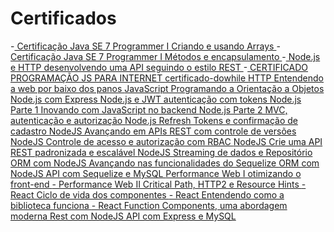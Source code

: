 # Certificados

  -<a href="https://cursos.alura.com.br/certificate/a7b05b4a-69ed-4bd7-bad9-39b6b1e91cb5">
    Certificação Java SE 7 Programmer I Criando e usando Arrays
  </a>
  -<a href="https://cursos.alura.com.br/certificate/df27a731-ce5e-42c8-b7be-14a4859c3649">
     Certificação Java SE 7 Programmer I Métodos e encapsulamento
  </a>
  -<a href="https://cursos.alura.com.br/certificate/09320df1-c8b4-455d-bd67-9d027b72ec5c">
    Node.js e HTTP desenvolvendo uma API seguindo o estilo REST
  </a>
  -<a href="https://github.com/Williams25/certificados/blob/master/CERTIFICADO%20PROGRAMA%C3%87%C3%83O%20JS%20PARA%20INTERNET.pdf">
    CERTIFICADO PROGRAMAÇÃO JS PARA INTERNET
  </a>
  <a href="https://github.com/Williams25/certificados/blob/master/certificado-dowhile.pdf">
    certificado-dowhile
  </a>
  <a href="https://cursos.alura.com.br/certificate/2d0bfdbe-d20e-40b5-ae98-7cfe2d987860">
    HTTP Entendendo a web por baixo dos panos
  </a>
  <a href="https://cursos.alura.com.br/certificate/d1ec660e-1785-44da-a565-1639212507bf">
    JavaScript Programando a Orientação a Objetos
  </a>
  <a href="https://cursos.alura.com.br/degree/certificate/e1cab2ae-4861-44a2-92ef-571c5f6fbf7b">
    Node.js com Express
  </a>
  <a href="https://cursos.alura.com.br/certificate/0d7461b2-3274-4a5c-a295-7fbdcfc8f07f">
    Node.js e JWT autenticação com tokens
  </a>
  <a href="https://cursos.alura.com.br/certificate/d9028f17-4d8d-4c89-87f8-8a6e02b1fbe8">
    Node.js Parte 1 Inovando com JavaScript no backend
  </a>
  <a href="https://cursos.alura.com.br/certificate/80366223-43a0-42a3-9fd8-56f8fdb0ace3">
    Node.js Parte 2 MVC, autenticação e autorização
  </a>
  <a href="https://cursos.alura.com.br/certificate/482e57ba-8d66-4baa-b165-d1db442dea95">
    Node.js Refresh Tokens e confirmação de cadastro
  </a>
  <a href="https://cursos.alura.com.br/certificate/6d9f1403-c304-4169-93a0-c7db0959ab2f">
    NodeJS Avançando em APIs REST com controle de versões
  </a>
  <a href="https://cursos.alura.com.br/certificate/ac1b72b3-3e66-4303-b468-e67f5a86f7ff">
    NodeJS Controle de acesso e autorização com RBAC
  </a>
  <a href="https://cursos.alura.com.br/certificate/2be0c2dc-f754-4c93-9875-838f53ebcb1c">
    NodeJS Crie uma API REST padronizada e escalável
  </a>
  <a href="https://cursos.alura.com.br/certificate/cb70f78b-8bc8-44bd-b637-bc43860a5860">
    NodeJS Streaming de dados e Repositório
  </a>
  <a href="https://cursos.alura.com.br/certificate/603d78a5-d650-40d6-b352-31fcc63349df">
    ORM com NodeJS Avançando nas funcionalidades do Sequelize
  </a>
  <a href="https://cursos.alura.com.br/certificate/71481c3a-a2fa-48a2-ba8e-41b222a47546">
    ORM com NodeJS API com Sequelize e MySQL
  </a>
  <a href="https://cursos.alura.com.br/certificate/034a7cdb-f1c3-4e20-b212-2f57b6594bd4">
    Performance Web I otimizando o front-end
  </a>
  <a href="https://cursos.alura.com.br/certificate/31d40521-ac5e-4575-8881-034632130d87">
    - Performance Web II Critical Path, HTTP2 e Resource Hints
  </a>
  <a href="https://cursos.alura.com.br/certificate/f0cf1637-16d8-4acf-aa14-6926e0801944">
    - React Ciclo de vida dos componentes
  </a>
  <a href="https://cursos.alura.com.br/certificate/c7cdb8a3-fc7a-4de7-83f7-a28338fcc72d">
    - React Entendendo como a biblioteca funciona
  </a>
  <a href="https://cursos.alura.com.br/certificate/d803d0af-bd2f-4c96-8ca3-0119e1fe87d5">
    - React Function Components, uma abordagem moderna
  </a>
  <a href="https://cursos.alura.com.br/certificate/06ddd1cd-2dd2-4f0e-99c0-593b5b6329de">
    Rest com NodeJS API com Express e MySQL
  </a>